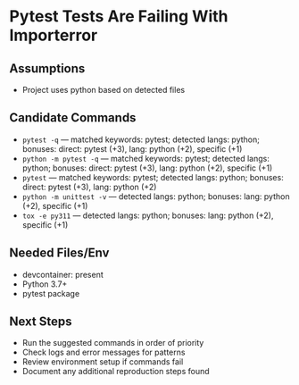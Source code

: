 # Pytest Tests Are Failing With Importerror

## Assumptions

- Project uses python based on detected files

## Candidate Commands

- `pytest -q` — matched keywords: pytest; detected langs: python; bonuses: direct: pytest (+3), lang: python (+2), specific (+1)
- `python -m pytest -q` — matched keywords: pytest; detected langs: python; bonuses: direct: pytest (+3), lang: python (+2), specific (+1)
- `pytest` — matched keywords: pytest; detected langs: python; bonuses: direct: pytest (+3), lang: python (+2)
- `python -m unittest -v` — detected langs: python; bonuses: lang: python (+2), specific (+1)
- `tox -e py311` — detected langs: python; bonuses: lang: python (+2), specific (+1)

## Needed Files/Env

- devcontainer: present
- Python 3.7+
- pytest package

## Next Steps

- Run the suggested commands in order of priority
- Check logs and error messages for patterns
- Review environment setup if commands fail
- Document any additional reproduction steps found
